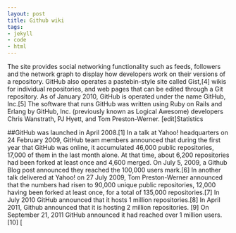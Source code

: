```yaml
---
layout: post
title: Github wiki
tags:
- jekyll
- code
- html
---
```



The site provides social networking functionality such as feeds, followers and the network graph to display how developers work on their versions of a repository.
GitHub also operates a pastebin-style site called Gist,[4] wikis for individual repositories, and web pages that can be edited through a Git repository.
As of January 2010, GitHub is operated under the name GitHub, Inc.[5]
The software that runs GitHub was written using Ruby on Rails and Erlang by GitHub, Inc. (previously known as Logical Awesome) developers Chris Wanstrath, PJ Hyett, and Tom Preston-Werner.
[edit]Statistics

##GitHub was launched in April 2008.[1]
In a talk at Yahoo! headquarters on 24 February 2009, GitHub team members announced that during the first year that GitHub was online, it accumulated 46,000 public repositories, 17,000 of them in the last month alone. At that time, about 6,200 repositories had been forked at least once and 4,600 merged. On July 5, 2009, a Github Blog post announced they reached the 100,000 users mark.[6]
In another talk delivered at Yahoo! on 27 July 2009, Tom Preston-Werner announced that the numbers had risen to 90,000 unique public repositories, 12,000 having been forked at least once, for a total of 135,000 repositories.[7] In July 2010 GitHub announced that it hosts 1 million repositories.[8] In April 2011, Github announced that it is hosting 2 million repositories. [9]
On September 21, 2011 GitHub announced it had reached over 1 million users.[10]
[